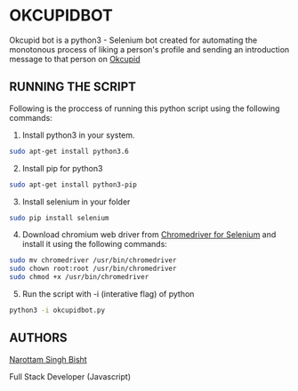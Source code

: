 # OKCUPIDBOT

Okcupid bot is a python3 - Selenium bot created for automating the monotonous process of liking a person's profile and sending an introduction message to that person on [Okcupid](http://www.okcupid.com)

## RUNNING THE SCRIPT

Following is the proccess of running this python script using the following commands:

1. Install python3 in your system.
```bash
sudo apt-get install python3.6
```
2. Install pip for python3
```bash
sudo apt-get install python3-pip
```
3. Install selenium in your folder 
```bash
sudo pip install selenium
```
4. Download chromium web driver from [Chromedriver for Selenium](http://chromedriver.chromium.org/) and install it using the following commands:
```bash
sudo mv chromedriver /usr/bin/chromedriver
sudo chown root:root /usr/bin/chromedriver
sudo chmod +x /usr/bin/chromedriver
```
5. Run the script with -i (interative flag) of python
```bash
python3 -i okcupidbot.py
```

## AUTHORS
[Narottam Singh Bisht](http://www.narottambisht.github.io)

Full Stack Developer (Javascript)